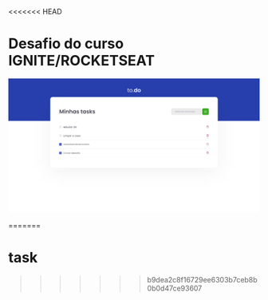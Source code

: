 <<<<<<< HEAD
# Desafio do curso IGNITE/ROCKETSEAT 

![imagem da pagina](src/styles/to.do.png)

=======
# task
>>>>>>> b9dea2c8f16729ee6303b7ceb8b0b0d47ce93607
